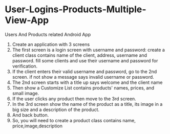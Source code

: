 # User-Logins-Products-Multiple-View-App
Users And Products related Android App

1.	Create an application with 3 screens 
2.	The first screen is a login screen with username and password: create a client class contains name of the client, address, username and password. fill some clients and use their username and password for verification.
3.	If the client enters their valid username and password, go to the 2nd screen. if not show a message says invalid username or password.
4.	The 2nd screen starts with a title up says welcome and the client name
5.	Then show a Customize List contains products' names, prices, and small image.
6.	If the user clicks any product then move to the 3rd screen.
7.	In the 3rd screen show the name of the product as a title, its image in a big size and a description of the product. 
8.	And back button.
9.	So, you will need to create a product class contains name, price,image,description

